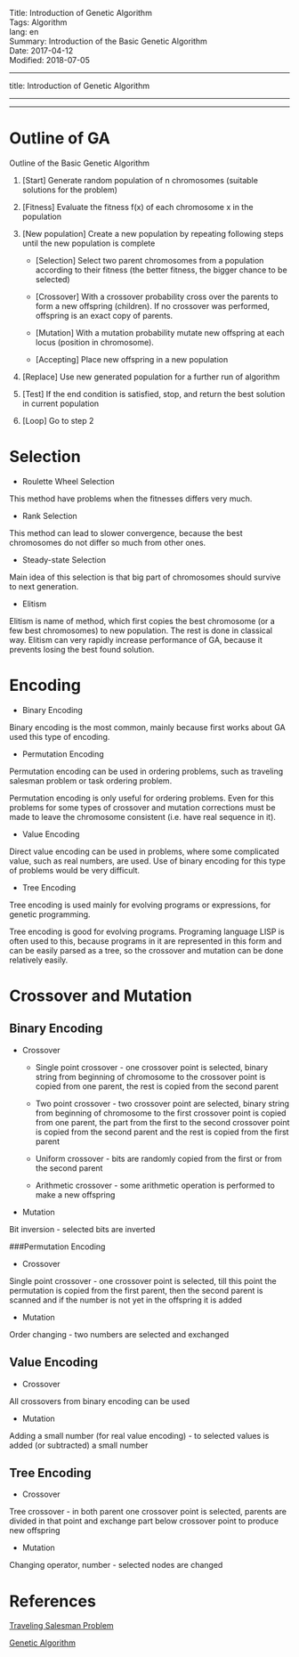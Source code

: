 Title: Introduction of Genetic Algorithm  
Tags: Algorithm  
lang: en  
Summary: Introduction of the Basic Genetic Algorithm  
Date: 2017-04-12  
Modified: 2018-07-05  

---
title: Introduction of Genetic Algorithm

---

-----------------------------

# Outline of GA

Outline of the Basic Genetic Algorithm

1. [Start] Generate random population of n chromosomes (suitable solutions for the problem)
2. [Fitness] Evaluate the fitness f(x) of each chromosome x in the population
3. [New population] Create a new population by repeating following steps until the new population is complete

    - [Selection] Select two parent chromosomes from a population according to their fitness (the better fitness, the bigger chance to be selected)

    - [Crossover] With a crossover probability cross over the parents to form a new offspring (children). If no crossover was performed, offspring is an exact copy of parents.

    - [Mutation] With a mutation probability mutate new offspring at each locus (position in chromosome).

    - [Accepting] Place new offspring in a new population

4. [Replace] Use new generated population for a further run of algorithm
5. [Test] If the end condition is satisfied, stop, and return the best solution in current population
6. [Loop] Go to step 2

# Selection

- Roulette Wheel Selection

This method have problems when the fitnesses differs very much.

- Rank Selection

This method can lead to slower convergence, because the best chromosomes do not differ so much from other ones.

- Steady-state Selection

Main idea of this selection is that big part of chromosomes should survive to next generation.

- Elitism

Elitism is name of method, which first copies the best chromosome (or a few best chromosomes) to new population. The rest is done in classical way. Elitism can very rapidly increase performance of GA, because it prevents losing the best found solution.

# Encoding

- Binary Encoding

Binary encoding is the most common, mainly because first works about GA used this type of encoding.

- Permutation Encoding

Permutation encoding can be used in ordering problems, such as traveling salesman problem or task ordering problem.

Permutation encoding is only useful for ordering problems. Even for this problems for some types of crossover and mutation corrections must be made to leave the chromosome consistent (i.e. have real sequence in it).

- Value Encoding

Direct value encoding can be used in problems, where some complicated value, such as real numbers, are used. Use of binary encoding for this type of problems would be very difficult.

- Tree Encoding

Tree encoding is used mainly for evolving programs or expressions, for genetic programming.

Tree encoding is good for evolving programs. Programing language LISP is often used to this, because programs in it are represented in this form and can be easily parsed as a tree, so the crossover and mutation can be done relatively easily.

# Crossover and Mutation

## Binary Encoding

- Crossover

    - Single point crossover - one crossover point is selected, binary string from beginning of chromosome to the crossover point is copied from one parent, the rest is copied from the second parent

    - Two point crossover - two crossover point are selected, binary string from beginning of chromosome to the first crossover point is copied from one parent, the part from the first to the second crossover point is copied from the second parent and the rest is copied from the first parent

    - Uniform crossover - bits are randomly copied from the first or from the second parent  

    - Arithmetic crossover - some arithmetic operation is performed to make a new offspring

- Mutation

Bit inversion - selected bits are inverted

###Permutation Encoding

- Crossover

Single point crossover - one crossover point is selected, till this point the permutation is copied from the first parent, then the second parent is scanned and if the number is not yet in the offspring it is added

- Mutation

Order changing - two numbers are selected and exchanged

## Value Encoding

- Crossover

All crossovers from binary encoding can be used

- Mutation

Adding a small number (for real value encoding) - to selected values is added (or subtracted) a small number

## Tree Encoding

- Crossover

Tree crossover - in both parent one crossover point is selected, parents are divided in that point and exchange part below crossover point to produce new offspring

- Mutation

Changing operator, number - selected nodes are changed


# References  
[Traveling Salesman Problem](http://www.cnblogs.com/biaoyu/archive/2012/10/02/2710267.html)

[Genetic Algorithm](http://www.obitko.com/tutorials/genetic-algorithms/)
